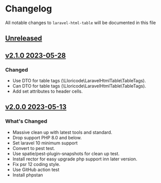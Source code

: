 # Changelog

All notable changes to `laravel-html-table` will be documented in this file

## [Unreleased](https://github.com/lloricode/laravel-html-table/compare/v2.1.0...develop)

## [v2.1.0 2023-05-28](https://github.com/lloricode/laravel-html-table/compare/v2.0.0...v2.1.0)

### Changed

- Use DTO for table tags (\Lloricode\LaravelHtmlTable\TableTags).
- Can DTO for table tags (\Lloricode\LaravelHtmlTable\TableTags).
- Add set attributes to header cells.

## [v2.0.0 2023-05-13](https://github.com/lloricode/laravel-html-table/compare/v1.3.4...v2.0.0)

### What's Changed

- Massive clean up with latest tools and standard.
- Drop support PHP 8.0 and below.
- Set laravel 10 minimum support
- Convert to pest test.
- Use spatie/pest-plugin-snapshots for clean up test.
- Install rector for easy upgrade php support inn later version.
- Fix psr 12 coding style.
- Use GitHub action test
- Install phpstan
